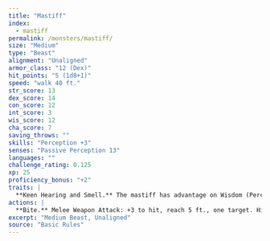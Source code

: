 ```yaml
---
title: "Mastiff"
index:
  - mastiff
permalink: /monsters/mastiff/
size: "Medium"
type: "Beast"
alignment: "Unaligned"
armor_class: "12 (Dex)"
hit_points: "5 (1d8+1)"
speed: "walk 40 ft."
str_score: 13
dex_score: 14
con_score: 12
int_score: 3
wis_score: 12
cha_score: 7
saving_throws: ""
skills: "Perception +3"
senses: "Passive Perception 13"
languages: ""
challenge_rating: 0.125
xp: 25
proficiency_bonus: "+2"
traits: |
  **Keen Hearing and Smell.** The mastiff has advantage on Wisdom (Perception) checks that rely on hearing or smell.
actions: |
  **Bite.** Melee Weapon Attack: +3 to hit, reach 5 ft., one target. Hit: 4 (1d6 + 1) piercing damage. If the target is a creature, it must succeed on a DC 11 Strength saving throw or be knocked prone.  
excerpt: "Medium Beast, Unaligned"
source: "Basic Rules"
---
```

